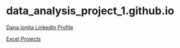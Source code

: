 # data_analysis_project_1.github.io
[Dana Ionita LinkedIn Profile](https://www.linkedin.com/in/dana-ionita-533a2098/)

[Excel Projects](https://github.com/danaionita/movieanalysis.github.io/tree/main/Excel%20Projects%20Examples)
